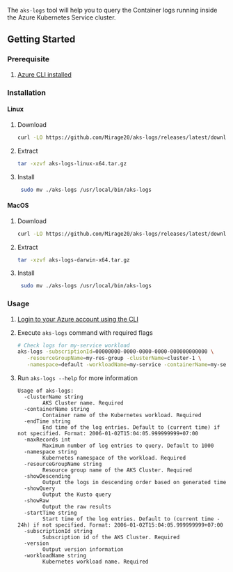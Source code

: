 
The `aks-logs` tool will help you to query the Container logs running inside the Azure Kubernetes Service cluster.

## Getting Started

### Prerequisite

1. [Azure CLI installed](https://docs.microsoft.com/en-us/cli/azure/install-azure-cli)

### Installation

#### Linux

1. Download

    ```bash
    curl -LO https://github.com/Mirage20/aks-logs/releases/latest/download/aks-logs-linux-x64.tar.gz
    ```
2. Extract

    ```bash
    tar -xzvf aks-logs-linux-x64.tar.gz
    ```
3. Install

    ```bash
     sudo mv ./aks-logs /usr/local/bin/aks-logs
    ```

#### MacOS

1. Download

    ```bash
    curl -LO https://github.com/Mirage20/aks-logs/releases/latest/download/aks-logs-darwin-x64.tar.gz
    ```
2. Extract

    ```bash
    tar -xzvf aks-logs-darwin-x64.tar.gz
    ```
3. Install

    ```bash
     sudo mv ./aks-logs /usr/local/bin/aks-logs
    ```

### Usage

1. [Login to your Azure account using the CLI](https://docs.microsoft.com/en-us/cli/azure/authenticate-azure-cli)
   
2. Execute `aks-logs` command with required flags

    ```bash
    # Check logs for my-service workload
    aks-logs -subscriptionId=00000000-0000-0000-0000-000000000000 \
       -resourceGroupName=my-res-group -clusterName=cluster-1 \
       -namespace=default -workloadName=my-service -containerName=my-service
    ```

3. Run `aks-logs --help` for more information

    ```text
    Usage of aks-logs:
      -clusterName string
            AKS Cluster name. Required
      -containerName string
            Container name of the Kubernetes workload. Required
      -endTime string
            End time of the log entries. Default to (current time) if not specified. Format: 2006-01-02T15:04:05.999999999+07:00
      -maxRecords int
            Maximum number of log entries to query. Default to 1000
      -namespace string
            Kubernetes namespace of the workload. Required
      -resourceGroupName string
            Resource group name of the AKS Cluster. Required
      -showDescending
            Output the logs in descending order based on generated time
      -showQuery
            Output the Kusto query
      -showRaw
            Output the raw results
      -startTime string
            Start time of the log entries. Default to (current time - 24h) if not specified. Format: 2006-01-02T15:04:05.999999999+07:00
      -subscriptionId string
            Subscription id of the AKS Cluster. Required
      -version
            Output version information
      -workloadName string
            Kubernetes workload name. Required
    ```
